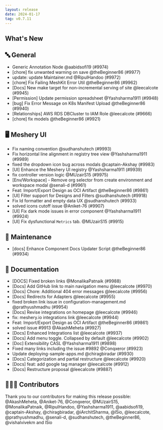 ```yaml
---
layout: release
date: 2024-01-17
tag: v0.7.11
---
```


## What's New
## 🔤 General
- Generic Annotation Node @aabidsofi19 (#9974)
- [chore] fix unwanted warning on save @theBeginner86 (#9977)
- update: update Maintainer.md @RipulHandoo (#9972)
- [chore] Fix Failing MeshKit Error Util @theBeginner86 (#9962)
- [Docs] New make target for non-incremental serving of site @leecalcote (#9945)
- [Permission] Update permission spreadsheet @Yashsharma1911 (#9948)
- [bug] Fix Error Message on K8s Manifest Upload @theBeginner86 (#9940)
- [Relationships] AWS RDS DBCluster to IAM Role @leecalcote (#9666)
- [chore] fix models @theBeginner86 (#9921)

## 🖥 Meshery UI

- Fix naming convention @sudhanshutech (#9993)
- Fix horizontal line alignment in registry tree view @Yashsharma1911 (#9989)
- fixed the dropdown icon bug across modals @captain-Akshay (#9983)
- [UI] Enhance the Meshery UI registry @Yashsharma1911 (#9939)
- fix controller version logic @MUzairS15 (#9975)
- [Env/Workspace] - Remove org selector from create environment and workspace modal @senali-d (#9961)
- Feat: Import/Export Design as OCI Artifact @theBeginner86 (#9861)
- [UI] Filter support for Designs and Filters @sudhanshutech (#9918)
- Fix Id formatter and empty data UX   @sudhanshutech (#9933)
- solved icons cutoff issue @Aniket-76 (#9907)
- [UI] Fix dark mode issues in error component @Yashsharma1911 (#9924)
- [UI] Fix dysfunctional `Metrics` tab. @MUzairS15 (#9915)

## 🧰 Maintenance

- [docs] Enhance Component Docs Updater Script @theBeginner86 (#9934)

## 📖 Documentation

- [DOCS] Fixed broken links @MonalikaPatnaik (#9988)
- [Docs] Add GitHub link to main navigation menu @leecalcote (#9970)
- [Docs] Chore: Additional 404 error messages @leecalcote (#9956)
- [Docs] Redirects for Adapters @leecalcote (#9955)
- fixed broken link issue in configuration-management.md  @prathyushmadhu (#9954)
- [Docs] Revise integrations on homepage @leecalcote (#9946)
- fix: meshery.io integrations link @leecalcote (#9944)
- Feat: Import/Export Design as OCI Artifact @theBeginner86 (#9861)
- solved issue #9913 @AkashMeheta (#9927)
- [Docs] Enhanced Integrations list @leecalcote (#9937)
- [Docs] Add menu toggle. Collapsed by default @leecalcote (#9902)
- [Doc] Extensibility CASL @Yashsharma1911 (#9898)
- Fixed many links including the issue  #9892 @Conqxeror (#9923)
- Update deploying-sample-apps.md @chiragbiradar (#9930)
- [Docs] Categorization and partial restructure @leecalcote (#9920)
- [Docs] feat: add google tag manager @leecalcote (#9912)
- [Docs] Restructure proposal @leecalcote (#9887)

## 👨🏽‍💻 Contributors

Thank you to our contributors for making this release possible:
@AkashMeheta, @Aniket-76, @Conqxeror, @MUzairS15, @MonalikaPatnaik, @RipulHandoo, @Yashsharma1911, @aabidsofi19, @captain-Akshay, @chiragbiradar, @iArchitSharma, @l5io, @leecalcote, @prathyushmadhu, @senali-d, @sudhanshutech, @theBeginner86, @vishalvivekm and l5io
